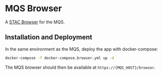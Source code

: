 # MQS Browser

A [STAC Browser](https://github.com/radiantearth/stac-browser) for the MQS.

## Installation and Deployment

In the same environment as the MQS, deploy the app with docker-compose:

```bash
docker-compose -f docker-compose.browser.yml up -d
```

The MQS browser should then be available at `https://{MQS_HOST}/browser`.
